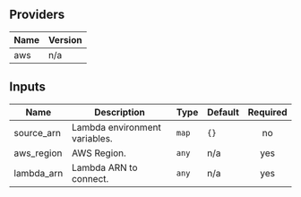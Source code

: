 ## Providers

| Name | Version |
|------|---------|
| aws | n/a |

## Inputs

| Name | Description | Type | Default | Required |
|------|-------------|------|---------|:-----:|
| source\_arn | Lambda environment variables. | `map` | `{}` | no |
| aws\_region | AWS Region. | `any` | n/a | yes |
| lambda\_arn | Lambda ARN to connect. | `any` | n/a | yes |


